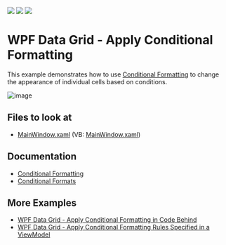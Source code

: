 <!-- default badges list -->
![](https://img.shields.io/endpoint?url=https://codecentral.devexpress.com/api/v1/VersionRange/128648217/21.1.5%2B)
[![](https://img.shields.io/badge/Open_in_DevExpress_Support_Center-FF7200?style=flat-square&logo=DevExpress&logoColor=white)](https://supportcenter.devexpress.com/ticket/details/T135593)
[![](https://img.shields.io/badge/📖_How_to_use_DevExpress_Examples-e9f6fc?style=flat-square)](https://docs.devexpress.com/GeneralInformation/403183)
<!-- default badges end -->

# WPF Data Grid - Apply Conditional Formatting

This example demonstrates how to use [Conditional Formatting](https://docs.devexpress.com/WPF/17130/controls-and-libraries/data-grid/conditional-formatting) to change the appearance of individual cells based on conditions.

![image](https://user-images.githubusercontent.com/65009440/171848300-bdaaa4e6-e597-4b26-a68c-0b7304663919.png)

<!-- default file list -->

## Files to look at

* [MainWindow.xaml](./CS/ConditionalFormatting/MainWindow.xaml) (VB: [MainWindow.xaml](./VB/ConditionalFormatting/MainWindow.xaml))

<!-- default file list end -->

## Documentation

* [Conditional Formatting](https://docs.devexpress.com/WPF/17130/controls-and-libraries/data-grid/conditional-formatting)
* [Conditional Formats](https://docs.devexpress.com/WPF/114012/controls-and-libraries/data-grid/conditional-formatting/conditional-formats)

## More Examples

* [WPF Data Grid - Apply Conditional Formatting in Code Behind](https://github.com/DevExpress-Examples/how-to-apply-conditional-formatting-in-code-behind-t281415)
* [WPF Data Grid - Apply Conditional Formatting Rules Specified in a ViewModel](https://github.com/DevExpress-Examples/wpf-mvvm-how-to-bind-the-gridcontrol-to-conditional-formatting-rules-specified-in-viewmodel)
